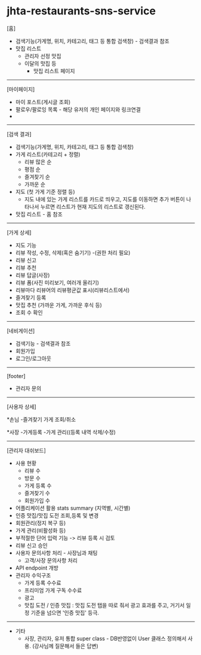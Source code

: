 # jhta-restaurants-sns-service

[홈]
  * 검색기능(가게명, 위치, 카테고리, 태그 등 통합 검색창) - 검색결과 참조
  * 맛집 리스트
  	- 관리자 선정 맛집
   	- 이달의 맛집 등
    	- 맛집 리스트 페이지 	 
---
[마이페이지]
* 마이 포스트(게시글 조회)
* 팔로우/팔로잉 목록 - 해당 유저의 개인 페이지와 링크연결
* 
---
[검색 결과]
  * 검색기능(가게명, 위치, 카테고리, 태그 등 통합 검색창)
  * 가게 리스트(카테고리 + 정렬)
  	- 리뷰 많은 순
  	- 평점 순
  	- 즐겨찾기 순
  	- 가까운 순
  * 지도 (첫 가게 기준 정렬 등)
   	- 지도 내에 있는 가게 리스트를 카드로 띄우고, 지도를 이동하면 추가 버튼이 나타나서 누르면 리스트가 현재 지도의 리스트로 갱신된다.
  * 맛집 리스트 - 홈 참조
---
[가게 상세]
  * 지도 기능
  * 리뷰 작성, 수정, 삭제(혹은 숨기기) -(권한 처리 필요)
  * 리뷰 신고 
  * 리뷰 추천
  * 리뷰 답글(사장)
  * 리뷰 폼(사진 미리보기, 여러개 올리기)
  * 리뷰마다 리뷰어의 리뷰평균값 표시(리뷰리스트에서)
  * 즐겨찾기 등록
  * 맛집 추천 (가까운 가게, 가까운 후식 등)
  * 조회 수 확인

---
[네비게이션]
  * 검색기능 - 검색결과 참조
  * 회원가입
  * 로그인/로그아웃

---
[footer]
  * 관리자 문의

---

[사용자 상세]

*손님
  -즐겨찾기 가게 조회/취소
  
*사장
  -가게등록
  -가게 관리((등록 내역 삭제/수정)

---
[관리자 대쉬보드]
  * 사용 현황
	- 리뷰 수
	- 방문 수 
	- 가게 등록 수
	- 즐겨찾기 수
	- 회원가입 수
  * 어플리케이션 활용 stats summary (지역별, 시간별)
  * 인증 맛집/맛집 도전 조회,등록 및 변경
  * 회원관리(정지 복구 등)
  * 가게 관리(비활성화 등)
  * 부적절한 단어 입력 기능 -> 리뷰 등록 시 검토
  * 리뷰 신고 승인 
  * 사용자 문의사항 처리
    	- 사장님과 채팅
	- 고객/사장 문의사항 처리
  * API endpoint 개방
  * 관리자 수익구조 
    - 가게 등록 수수료 
    - 프리미엄 가게 구독 수수료 
    - 광고
    - 맛집 도전 / 인증 맛집 : 맛집 도전 탭을 따로 줘서 광고 효과를 주고, 거기서 일정 기준을 넘으면 '인증 맛집' 등극. 
  
---
- 기타
  * 사장, 관리자, 유저 통합 super class
    	-  DB반영없이 User 클래스 정의해서 사용. (강사님께 질문해서 들은 답변)
